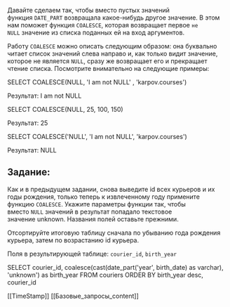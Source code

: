 Давайте сделаем так, чтобы вместо пустых значений функция `DATE_PART` возвращала какое-нибудь другое значение. В этом нам поможет функция `COALESCE`, которая возвращает первое `не NULL` значение из списка поданных ей на вход аргументов.

Работу `COALESCE` можно описать следующим образом: она буквально читает список значений слева направо и, как только видит значение, которое не является `NULL`, сразу же возвращает его и прекращает чтение списка. Посмотрите внимательно на следующие примеры:

SELECT COALESCE(NULL, 'I am not NULL' , 'karpov.courses')

Результат:
I am not NULL


SELECT COALESCE(NULL, 25, 100, 150)

Результат:
25


SELECT COALESCE('NULL', 'I am not NULL', 'karpov.courses')

Результат:
NULL

## **Задание:**

Как и в предыдущем задании, снова выведите id всех курьеров и их годы рождения, только теперь к извлеченному году примените функцию `COALESCE`. Укажите параметры функции так, чтобы вместо `NULL` значений в результат попадало текстовое значение unknown. Названия полей оставьте прежними.

Отсортируйте итоговую таблицу сначала по убыванию года рождения курьера, затем по возрастанию id курьера.

Поля в результирующей таблице: `courier_id`, `birth_year`

SELECT courier_id,
       coalesce(cast(date_part('year', birth_date) as varchar), 'unknown') as birth_year
FROM   couriers
ORDER BY birth_year desc, courier_id


[[TimeStamp]]
[[Базовые_запросы_content]]
